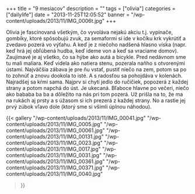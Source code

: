+++
title = "9 mesiacov"
description = ""
tags = ["olivia"]
categories = ["dailylife"]
date = "2013-11-25T12:05:52"
banner = "/wp-content/uploads/2013/11/IMG_0006t.jpg"
+++

Olivia je fascinovaná všetkým, čo vyvoláva nejakú akciu t.j. vypínače, gombíky, ktoré spôsobujú zvuk, za semaformi si ide v kočíku krk vykrútiť a zvedavo pozerá vo výťahu. A keď je
z niečoho nadšená hlasno víska (napr. keď hrá jej obľúbená hudba, keď ideme von a keď sa vraciame
domov). Zaujímavé je aj všetko, čo sa hýbe ako autá a bicykle. Pred nedávnom sme tu mali maliara.
Keď videla ako natiera stenu, pozerala naňho s otvorenými ústami. Najväčšia zábava je pre ňu vstať,
pustiť niečo na zem, potom sa po to zohnúť a znovu dookola to isté. A s radosťou sa pohojdáva v
kolenách. Najradšej sa kŕmi sama. Najprv si chytí jedlo do ručičiek, popozerá z každej strany a
potom napchá do úst. Je ukecaná. Bľaboce hlavne po večeri, niečo ako bababa ba ba a dôležito na nás
pri tom pozerá. Už prišla na to, že ma na rukách aj prsty a s úžasom si ich prezerá z každej
strany. No a rastie jej prvý zúbok vľavo dole (ktorý sme si všimli úplnou náhodou).

{{< gallery
    "/wp-content/uploads/2013/11/IMG_00041.jpg"
    "/wp-content/uploads/2013/11/IMG_0005.jpg"
    "/wp-content/uploads/2013/11/IMG_00061.jpg"
    "/wp-content/uploads/2013/11/IMG_00131.jpg"
    "/wp-content/uploads/2013/11/IMG_0023.jpg"
    "/wp-content/uploads/2013/11/IMG_0017.jpg"
    "/wp-content/uploads/2013/11/IMG_0031.jpg"
    "/wp-content/uploads/2013/11/IMG_00361.jpg"
    "/wp-content/uploads/2013/11/IMG_00371.jpg"
    "/wp-content/uploads/2013/11/IMG_0040.jpg"
>}}
